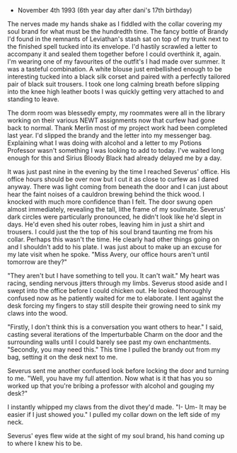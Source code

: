 
- November 4th 1993 (6th year day after dani's 17th birthday)


The nerves made my hands shake as I fiddled with the collar covering my soul brand for what must be the hundredth time. The fancy bottle of Brandy I'd found in the remnants of Leviathan's stash sat on top of my trunk next to the finished spell tucked into its envelope. I'd hastily scrawled a letter to accompany it and sealed them together before I could overthink it, again. I'm wearing one of my favourites of the outfit's I had made over summer. It was a tasteful combination. A white blouse just embellished enough to be interesting tucked into a black silk corset and paired with a perfectly tailored pair of black suit trousers. I took one long calming breath before slipping into the knee high leather boots I was quickly getting very attached to and standing to leave.

The dorm room was blessedly empty, my roommates were all in the library working on their various NEWT assignments now that curfew had gone back to normal. Thank Merlin most of my project work had been completed last year. I'd slipped the brandy and the letter into my messenger bag. Explaining what I was doing with alcohol and a letter to my Potions Professor wasn't something I was looking to add to today. I've waited long enough for this and Sirius Bloody Black had already delayed me by a day.

It was just past nine in the evening by the time I reached Severus' office. His office hours should be over now but I cut it as close to curfew as I dared anyway. There was light coming from beneath the door and I can just about hear the faint noises of a cauldron brewing behind the thick wood. I knocked with much more confidence than I felt. The door swung open almost immediately, revealing the tall, lithe frame of my soulmate. Severus' dark circles were particularly pronounced, he didn't look like he'd slept in days. He'd even shed his outer robes, leaving him in just a shirt and trousers. I could just the the top of his soul brand taunting me from his collar. Perhaps this wasn't the time. He clearly had other things going on and I shouldn't add to his plate. I was just about to make up an excuse for my late visit when he spoke. "Miss Avery, our office hours aren't until tomorrow are they?"

"They aren't but I have something to tell you. It can't wait." My heart was racing, sending nervous jitters through my limbs. Severus stood aside and I swept into the office before I could chicken out. He looked thoroughly confused now as he patiently waited for me to elaborate. I lent against the desk forcing my fingers to stay still despite their growing need to sink my claws into the wood.

"Firstly, I don't think this is a conversation you want others to hear." I said, casting several iterations of the Imperturbable Charm on the door and the surrounding walls until I could barely see past my own enchantments. "Secondly, you may need this." This time I pulled the brandy out from my bag, setting it on the desk next to me.

Severus sent me another confused look before locking the door and turning to me. "Well, you have my full attention. Now what is it that has you so worked up that you're bribing a professor with alcohol and gouging my desk?"

I instantly whipped my claws from the divot they'd made. "I- Um- It may be easier if I just showed you." I pulled my collar down on the left side of my neck.

Severus' eyes flew wide at the sight of my soul brand, his hand coming up to where I knew his to be. 